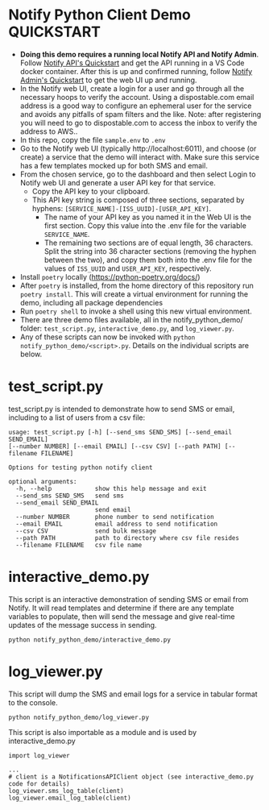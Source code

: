 # Notify Python Client Demo QUICKSTART

- **Doing this demo requires a running local Notify API and Notify Admin**. Follow [Notify API's Quickstart](https://github.com/GSA/notifications-api#quickstart) and get the API running in a VS Code docker container. After this is up and confirmed running, follow [Notify Admin's Quickstart](https://github.com/GSA/notifications-admin#quickstart) to get the web UI up and running. 
- In the Notify web UI, create a login for a user and go through all the necessary hoops to verify the account. Using a dispostable.com email address is a good way to configure an ephemeral user for the service and avoids any pitfalls of spam filters and the like. Note: after registering you will need to go to dispostable.com to access the inbox to verify the address to AWS..
- In this repo, copy the file `sample.env` to `.env`
- Go to the Notify web UI (typically http://localhost:6011), and choose (or create) a service that the demo will interact with. Make sure this service has a few templates mocked up for both SMS and email.
- From the chosen service, go to the dashboard and then select Login to Notify web UI and generate a user API key for that service.
  - Copy the API key to your clipboard.
  - This API key string is composed of three sections, separated by hyphens: `[SERVICE_NAME]-[ISS_UUID]-[USER_API_KEY]`.
    - The name of your API key as you named it in the Web UI is the first section. Copy this value into the .env file for the variable `SERVICE_NAME`.
    - The remaining two sections are of equal length, 36 characters. Split the string into 36 character sections (removing the hyphen between the two), and copy them both into the .env file for the values of `ISS_UUID` and `USER_API_KEY`, respectively.
- Install `poetry` locally (https://python-poetry.org/docs/)
- After `poetry` is installed, from the home directory of this repository run `poetry install`. This will create a virtual environment for running the demo, including all package dependencies
- Run `poetry shell` to invoke a shell using this new virtual environment.
- There are three demo files available, all in the notify_python_demo/ folder: `test_script.py`, `interactive_demo.py`, and `log_viewer.py`.
- Any of these scripts can now be invoked with `python notify_python_demo/<script>.py`. Details on the individual scripts are below.

# test_script.py

test_script.py is intended to demonstrate how to send SMS or email, including to a list of users from a csv file:

```
usage: test_script.py [-h] [--send_sms SEND_SMS] [--send_email SEND_EMAIL]
[--number NUMBER] [--email EMAIL] [--csv CSV] [--path PATH] [--filename FILENAME]

Options for testing python notify client

optional arguments:
  -h, --help            show this help message and exit
  --send_sms SEND_SMS   send sms
  --send_email SEND_EMAIL
                        send email
  --number NUMBER       phone number to send notification
  --email EMAIL         email address to send notification
  --csv CSV             send bulk message
  --path PATH           path to directory where csv file resides
  --filename FILENAME   csv file name
  ```

# interactive_demo.py

This script is an interactive demonstration of sending SMS or email from Notify. It will read templates and determine if there are any template variables to populate, then will send the message and give real-time updates of the message success in sending.

`python notify_python_demo/interactive_demo.py`

# log_viewer.py

This script will dump the SMS and email logs for a service in tabular format to the console.

`python notify_python_demo/log_viewer.py`

This script is also importable as a module and is used by interactive_demo.py
```
import log_viewer

...
# client is a NotificationsAPIClient object (see interactive_demo.py code for details)
log_viewer.sms_log_table(client)
log_viewer.email_log_table(client)

```